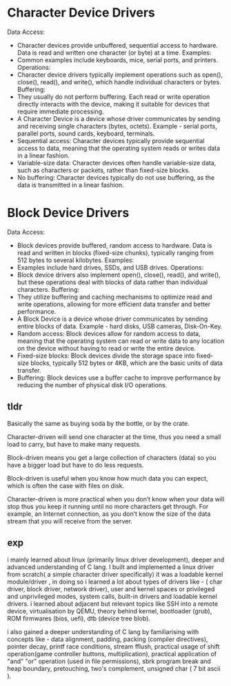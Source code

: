 # Character Device Drivers

Data Access:

- Character devices provide unbuffered, sequential access to hardware. Data is read and written one character (or byte) at a time.
  Examples:
- Common examples include keyboards, mice, serial ports, and printers.
  Operations:
- Character device drivers typically implement operations such as open(), close(), read(), and write(), which handle individual characters or bytes.
  Buffering:
- They usually do not perform buffering. Each read or write operation directly interacts with the device, making it suitable for devices that require immediate processing.
- A Character Device is a device whose driver communicates by sending and receiving single characters (bytes, octets). Example - serial ports, parallel ports, sound cards, keyboard, terminals.
- Sequential access: Character devices typically provide sequential access to data, meaning that the operating system reads or writes data in a linear fashion.
- Variable-size data: Character devices often handle variable-size data, such as characters or packets, rather than fixed-size blocks.
- No buffering: Character devices typically do not use buffering, as the data is transmitted in a linear fashion.

# Block Device Drivers

Data Access:

- Block devices provide buffered, random access to hardware. Data is read and written in blocks (fixed-size chunks), typically ranging from 512 bytes to several kilobytes.
  Examples:
- Examples include hard drives, SSDs, and USB drives.
  Operations:
- Block device drivers also implement open(), close(), read(), and write(), but these operations deal with blocks of data rather than individual characters.
  Buffering:
- They utilize buffering and caching mechanisms to optimize read and write operations, allowing for more efficient data transfer and better performance.
- A Block Device is a device whose driver communicates by sending entire blocks of data. Example - hard disks, USB cameras, Disk-On-Key.
- Random access: Block devices allow for random access to data, meaning that the operating system can read or write data to any location on the device without having to read or write the entire device.
- Fixed-size blocks: Block devices divide the storage space into fixed-size blocks, typically 512 bytes or 4KB, which are the basic units of data transfer.
- Buffering: Block devices use a buffer cache to improve performance by reducing the number of physical disk I/O operations.

## tldr

Basically the same as buying soda by the bottle, or by the crate.

Character-driven will send one character at the time, thus you need a small load to carry, but have to make many requests.

Block-driven means you get a large collection of characters (data) so you have a bigger load but have to do less requests.

Block-driven is useful when you know how much data you can expect, which is often the case with files on disk.

Character-driven is more practical when you don’t know when your data will stop thus you keep it running until no more characters get through. For example, an Internet connection, as you don’t know the size of the data stream that you will receive from the server.

## exp

i mainly learned about linux (primarily linux driver development), deeper and
advanced understanding of C lang. I built and implemented a linux driver from
scratch( a simple character driver specifically) it was a loadable kernel
module/driver , in doing so i learned a lot about types of drivers like - (
char driver, block driver, network driver), user and kernel spaces or
privileged and unprivileged modes, system calls, built-in drivers and loadable
kernel drivers. i learned about adjacent but relevant topics like SSH into a
remote device, virtualisation by QEMU, theory behind kernel, bootloader (grub),
ROM firmwares (bios, uefi), dtb (device tree blob).

i also gained a deeper understanding of C lang by familiarising with concepts
like - data alignment, padding, packing (compiler directives), pointer decay,
printf race conditions, stream fflush, practical usage of shift operation(game
controller buttons, multiplication), practical application of "and" "or"
operation (used in file permissions), sbrk program break and heap boundary,
pretouching, two's complement, unsigned char ( 7 bit ascii ).
